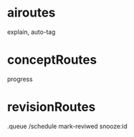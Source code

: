 

# airoutes
explain, auto-tag

# conceptRoutes
progress




# revisionRoutes
.queue
/schedule
mark-reviwed
snooze:id




